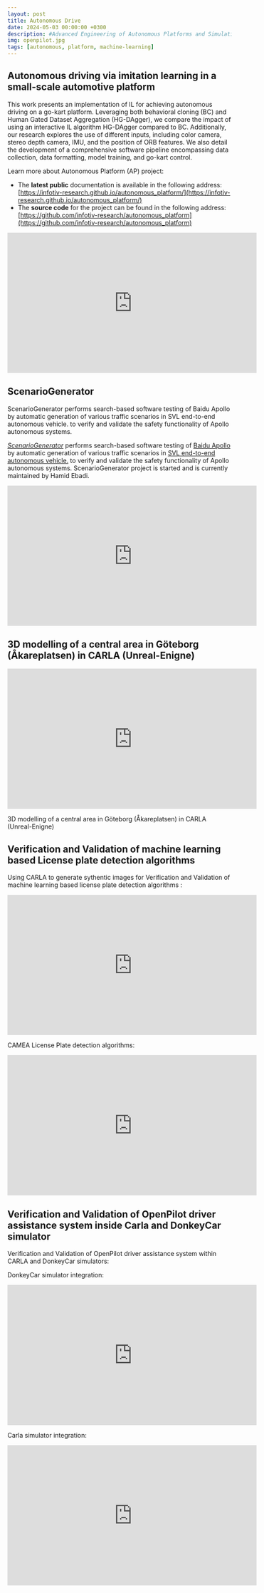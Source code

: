 ```yaml
---
layout: post
title: Autonomous Drive
date: 2024-05-03 00:00:00 +0300
description: #Advanced Engineering of Autonomous Platforms and Simulation
img: openpilot.jpg
tags: [autonomous, platform, machine-learning]
---
```



## Autonomous driving via imitation learning in a small-scale automotive platform

This work presents an implementation of IL for achieving autonomous driving on a go-kart platform. Leveraging both behavioral cloning (BC) and Human Gated Dataset Aggregation (HG-DAgger), we compare the impact of using an interactive IL algorithm HG-DAgger compared to BC. Additionally, our research explores the use of different inputs, including color camera, stereo depth camera, IMU, and the position of ORB features. We also detail the development of a comprehensive software pipeline encompassing data collection, data formatting, model training, and go-kart control. 

 Learn more about Autonomous Platform (AP) project:
- The __latest public__ documentation is available in the following address: [https://infotiv-research.github.io/autonomous_platform/](https://infotiv-research.github.io/autonomous_platform/)
- The __source code__ for the project can be found in the following address: [https://github.com/infotiv-research/autonomous_platform](https://github.com/infotiv-research/autonomous_platform)


<iframe width="560" height="315" src="https://www.youtube.com/embed/v-GTaprN-Ec" title="YouTube video player" frameborder="0" allow="accelerometer; autoplay; clipboard-write; encrypted-media; gyroscope; picture-in-picture" allowfullscreen></iframe>


## ScenarioGenerator
ScenarioGenerator performs search-based software testing of Baidu Apollo by automatic generation of various traffic scenarios in SVL end-to-end autonomous vehicle. to verify and validate the safety functionality of Apollo autonomous systems.


[*ScenarioGenerator*](https://github.com/ebadi/ScenarioGenerator) performs search-based software testing of [Baidu Apollo](https://apollo.auto) by automatic generation of various traffic scenarios in [SVL end-to-end autonomous vehicle.](https://www.svlsimulator.com) to verify and validate the safety functionality of Apollo autonomous systems. ScenarioGenerator project is started and is currently maintained by Hamid Ebadi.


<iframe width="560" height="315" src="https://www.youtube.com/embed/GOtpSJodlmo" title="YouTube video player" frameborder="0" allow="accelerometer; autoplay; clipboard-write; encrypted-media; gyroscope; picture-in-picture" allowfullscreen></iframe>


## 3D modelling of a central area in Göteborg (Åkareplatsen) in CARLA (Unreal-Enigne)

<iframe width="560" height="315" src="https://www.youtube.com/embed/nFQzp4fd51o" title="YouTube video player" frameborder="0" allow="accelerometer; autoplay; clipboard-write; encrypted-media; gyroscope; picture-in-picture" allowfullscreen></iframe>

3D modelling of a central area in Göteborg (Åkareplatsen) in CARLA (Unreal-Enigne)



## Verification and Validation of machine learning based License plate detection algorithms

Using CARLA to generate sythentic images for Verification and Validation of machine learning based license plate detection algorithms :

<iframe width="560" height="315" src="https://www.youtube.com/embed/GERGhiPWQSs" title="YouTube video player" frameborder="0" allow="accelerometer; autoplay; clipboard-write; encrypted-media; gyroscope; picture-in-picture" allowfullscreen></iframe>

CAMEA License Plate detection algorithms:
<iframe width="560" height="315" src="https://www.youtube.com/embed/pZp023a5IlU" title="YouTube video player" frameborder="0" allow="accelerometer; autoplay; clipboard-write; encrypted-media; gyroscope; picture-in-picture" allowfullscreen></iframe>


## Verification and Validation of OpenPilot driver assistance system inside Carla and DonkeyCar simulator

Verification and Validation of OpenPilot driver assistance system within CARLA and DonkeyCar simulators:

DonkeyCar simulator integration:
<iframe width="560" height="315" src="https://www.youtube.com/embed/3g5uRfs2hxg" title="YouTube video player" frameborder="0" allow="accelerometer; autoplay; clipboard-write; encrypted-media; gyroscope; picture-in-picture" allowfullscreen></iframe>

Carla simulator integration:
<iframe width="560" height="315" src="https://www.youtube.com/embed/onnVoFoYCOA" title="YouTube video player" frameborder="0" allow="accelerometer; autoplay; clipboard-write; encrypted-media; gyroscope; picture-in-picture" allowfullscreen></iframe>




